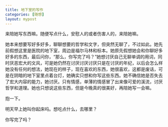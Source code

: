 ```yaml
---
title: 地下室的写作
categories: [随想]
layout: mypost
---
```




来陪她写东西嘛。随便写点什么，安慰人的或者伤害人的，来陪她嘛。

她本来想要写好多好多，聊聊想要的哲学和文字，但突然无聊了，不过如此。她先前假想这里是医院的地下室，周边是福尔马林和标本。她原先假想她会和你聊好多好多的东西，最后问你，“那么，你写完了吗？”她想讨厌自己无聊单调的用词，同时厌恶宏大的文风，可是她仍然在讨厌讨厌讨厌只是在讨厌的年纪，以后会怎么样她没有任何的想法，她现在的样子，现在喜欢的东西，她很喜欢，这都是废话，可是在阴暗的地下室里点着台灯，她确实只想和你写这些东西。她不确信她是否失去了宏大内容的能力，她讨厌。只有情感，单薄的情感冒了出来像可爱的溪流，讨厌哲学和道理。她也只想说这些东西，但是今晚真的很美好，再陪她写一会嘛。

抱一下。

明天早上她叫你起床吗。想吃点什么，去哪里？

你写完了吗？